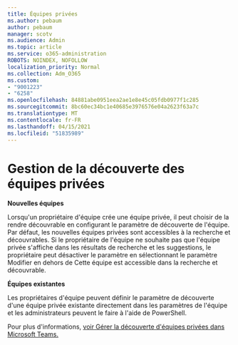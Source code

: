 ```yaml
---
title: Équipes privées
ms.author: pebaum
author: pebaum
manager: scotv
ms.audience: Admin
ms.topic: article
ms.service: o365-administration
ROBOTS: NOINDEX, NOFOLLOW
localization_priority: Normal
ms.collection: Adm_O365
ms.custom:
- "9001223"
- "6258"
ms.openlocfilehash: 84881abe0951eea2ae1e8e45c05fdb0977f1c285
ms.sourcegitcommit: 8bc60ec34bc1e40685e3976576e04a2623f63a7c
ms.translationtype: MT
ms.contentlocale: fr-FR
ms.lasthandoff: 04/15/2021
ms.locfileid: "51835989"
---
```

# <a name="managing-discovery-of-private-teams"></a>Gestion de la découverte des équipes privées

**Nouvelles équipes**

Lorsqu'un propriétaire d'équipe crée une équipe privée, il peut choisir de la rendre découvrable en configurant le paramètre de découverte de l'équipe. Par défaut, les nouvelles équipes privées sont accessibles à la recherche et découvrables. Si le propriétaire de l'équipe ne souhaite pas que l'équipe privée s'affiche dans les résultats de recherche et les suggestions, le propriétaire peut désactiver le paramètre en sélectionnant le paramètre Modifier en dehors de Cette équipe est accessible dans la recherche et découvrable.  

**Équipes existantes**

Les propriétaires d'équipe peuvent définir le paramètre de découverte d'une équipe privée existante directement dans les paramètres de l'équipe et les administrateurs peuvent le faire à l'aide de PowerShell.  

Pour plus d'informations, [voir Gérer la découverte d'équipes privées dans Microsoft Teams.](https://docs.microsoft.com/microsoftteams/manage-discovery-of-private-teams)

